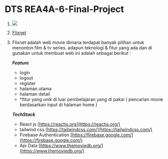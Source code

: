 <!-- # DTS REA4 Final Project

Ketentuan lengkap bisa dilihat di [Final Project Guidelines](https://docs.google.com/document/d/122KyWNQ4xxU4aFwWbM4vIfH7LM4AH2CZEZa3YsEHjCk). 

## Daftar pair

Tugas dikerjakan secara berpasangan, untuk daftar kelompok bisa dilihat pada masing-masing Classroom atau Discord Class.

## Fork and Clone

Mohon perwakilan dari pair bisa melakukan fork repo ini dan clone, untuk repositori yang di fork menggunakan penamaan:

`dts4[a/b/c]-[nomor pair]-final`

Contoh: `dts4a-01-final`

## Branching, commit

Branch dapat sesuai dengan kebutuhan dan kesepakatan bersama dalam pair, namun hasil akhirnya harus di merge ke branch `main` dan di push ke Github. Pastikan hasil akhir kode sudah ter-push! -->

# DTS REA4A-6-Final-Project

1. ![](https://flixnet-final.netlify.app/flixnet.gif)
2. [Flixnet](https://final-project-dts.netlify.app)
3. Flixnet adalah web movie dimana terdapat banyak pilihan untuk menonton film & tv series. adapun teknologi & fitur yang ada dan di gunakan untuk membuat web ini adalah sebagai berikut : 
   
   ***Feature***
    - login
    - logout
    - register
    - halaman utama
    - halaman detail
    - *fitur yang unik di luar pembelajaran yang di pakai ( pencarian movie berdasarkan input di halaman home )


   ***TechStack***
    - React js [https://reactjs.org](https://reactjs.org/)
    - tailwind css [https://tailwindcss.com/](https://tailwindcss.com/)
    - Firebase Authentication [https://firebase.google.com/](https://firebase.google.com/)
    - Api Data [https://www.themoviedb.org/](https://www.themoviedb.org/)
